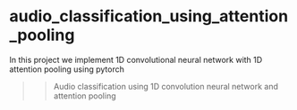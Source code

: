 # audio_classification_using_attention_pooling
In this project we implement 1D convolutional neural network with 1D attention pooling using pytorch

>>Audio classification using 1D convolution neural network and attention pooling

